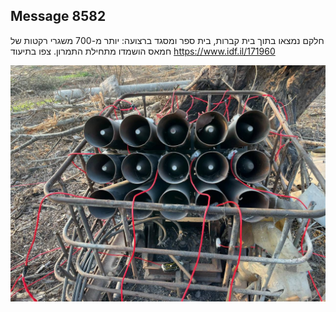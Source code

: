 ## Message 8582

חלקם נמצאו בתוך בית קברות, בית ספר ומסגד ברצועה:
יותר מ-700 משגרי רקטות של חמאס הושמדו מתחילת התמרון. צפו בתיעוד
https://www.idf.il/171960

![Photo](./8582/8582_photo.jpg)
